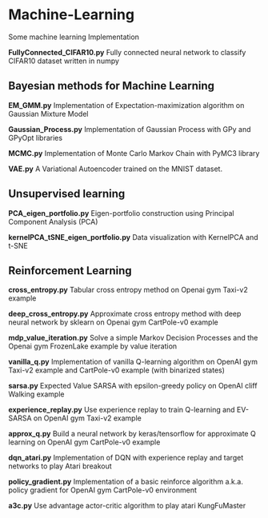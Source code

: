 # Machine-Learning

Some machine learning Implementation

**FullyConnected_CIFAR10.py** Fully connected neural network to classify CIFAR10 dataset written in numpy

## Bayesian methods for Machine Learning
**EM_GMM.py** Implementation of Expectation-maximization algorithm on Gaussian Mixture Model

**Gaussian_Process.py** Implementation of Gaussian Process with  GPy and GPyOpt libraries

**MCMC.py** Implementation of Monte Carlo Markov Chain with PyMC3 library

**VAE.py** A Variational Autoencoder trained on the MNIST dataset.

## Unsupervised learning
**PCA_eigen_portfolio.py** Eigen-portfolio construction using Principal Component Analysis (PCA)

**kernelPCA_tSNE_eigen_portfolio.py** Data visualization with KernelPCA and t-SNE

## Reinforcement Learning
**cross_entropy.py** Tabular cross entropy method on Openai gym Taxi-v2 example

**deep_cross_entropy.py** Approximate cross entropy method with deep neural network by sklearn on Openai gym CartPole-v0 example

**mdp_value_iteration.py** Solve a simple Markov Decision Processes and the Openai gym FrozenLake example by value iteration

**vanilla_q.py** Implementation of vanilla Q-learning algorithm on OpenAI gym Taxi-v2 example and CartPole-v0 example (with binarized states)

**sarsa.py** Expected Value SARSA with epsilon-greedy policy on OpenAI cliff Walking example

**experience_replay.py** Use experience replay to train Q-learning and EV-SARSA on OpenAI gym Taxi-v2 example

**approx_q.py** Build a neural network by keras/tensorflow for approximate Q learning on OpenAI gym CartPole-v0 example

**dqn_atari.py** Implementation of DQN with experience replay and target networks to play Atari breakout

**policy_gradient.py** Implementation of a basic reinforce algorithm a.k.a. policy gradient for OpenAI gym CartPole-v0 environment

**a3c.py** Use advantage actor-critic algorithm to play atari KungFuMaster
